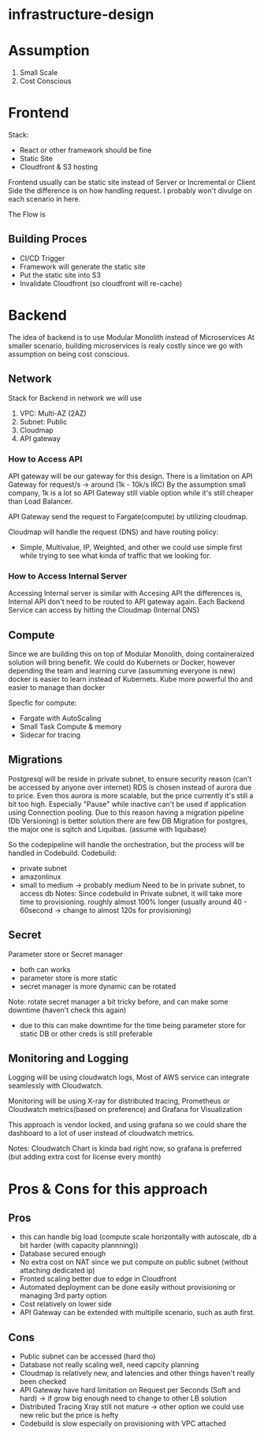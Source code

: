 # infrastructure-design

# Assumption
1. Small Scale
2. Cost Conscious

# Frontend
Stack: 
- React or other framework should be fine
- Static Site 
- Cloudfront & S3 hosting

Frontend usually can be static site instead of Server or Incremental or Client Side
the difference is on how handling request. I probably won't divulge on each scenario in here. 

The Flow is
## Building Proces
- CI/CD Trigger
- Framework will generate the static site 
- Put the static site into S3 
- Invalidate Cloudfront (so cloudfront will re-cache)

# Backend
The idea of backend is to use Modular Monolith instead of Microservices
At smaller scenario, building microservices is realy costly
since we go with assumption on being cost conscious. 

## Network
Stack for Backend in network we will use
1. VPC: Multi-AZ (2AZ)
2. Subnet: Public
3. Cloudmap
4.  API gateway 
### How to Access API 
API gateway will be our gateway for this design. 
There is a limitation on API Gateway for request/s -> around (1k - 10k/s IRC)
By the assumption small company, 1k is a lot so API Gateway still viable option while it's still cheaper than Load Balancer. 

API Gateway send the request to Fargate(compute) by utilizing cloudmap. 

Cloudmap will handle the request (DNS) and have routing policy: 
- Simple, Multivalue, IP, Weighted, and other
we could use simple first while trying to see what kinda of traffic that we looking for. 

### How to Access Internal Server
Accessing Internal server is similar with Accesing API the differences is, Internal API don't need to be routed to API gateway again. Each Backend Service can access by hitting the Cloudmap (Internal DNS)

## Compute
Since we are building this on top of Modular Monolith, doing containeraized solution will bring benefit. We could do Kubernets or Docker, however depending the team and learning curve (assumming everyone is new) docker is easier to learn instead of Kubernets. 
Kube more powerful tho and easier to manage than docker

Specfic for compute: 
- Fargate with AutoScaling
- Small Task Compute & memory 
- Sidecar for tracing 

## Migrations
Postgresql will be reside in private subnet, to ensure security reason (can't be accessed by anyone over internet)
RDS is chosen instead of aurora due to price. Even thos aurora is more scalable, but the price currently it's still a bit too high. 
Especially "Pause" while inactive can't be used if application using Connection pooling. 
Due to this reason having a migration pipeline (Db Versioning) is better solution
there are few DB Migration for postgres, the major one is sqitch and Liquibas. (assume with liquibase) 

So the codepipeline will handle the orchestration, but the process will be handled in Codebuild. 
Codebuild: 
- private subnet
- amazonlinux
- small to medium -> probably medium 
Need to be in private subnet, to access db
Notes: Since codebuild in Private subnet, it will take more time to provisioning. roughly almost 100% longer (usually around 40 - 60second -> change to almost 120s for provisioning)


## Secret
Parameter store or Secret manager
- both can works
- parameter store is more static
- secret manager is more dynamic can be rotated

Note: rotate secret manager a bit tricky before, and can make some downtime (haven't check this again)
- due to this can make downtime for the time being parameter store for static DB or other creds is still preferable

## Monitoring and Logging
Logging will be using cloudwatch logs, Most of AWS service can integrate seamlessly with Cloudwatch.

Monitoring will be using X-ray for distributed tracing, Prometheus or Cloudwatch metrics(based on preference) and Grafana for Visualization 

This approach is vendor locked, and using grafana so we could share the dashboard to a lot of user instead of cloudwatch metrics. 

Notes: Cloudwatch Chart is kinda bad right now, so grafana is preferred (but adding extra cost for license every month)


# Pros & Cons for this approach
## Pros
- this can handle big load (compute scale horizontally with autoscale, db a bit harder (with capacity plannning))
- Database secured enough
- No extra cost on NAT since we put compute on public subnet (without attaching dedicated ip) 
- Fronted scaling better due to edge in Cloudfront
- Automated deployment can be done easily without provisioning or managing 3rd party option
- Cost relatively on lower side
- API Gateway can be extended with multiplle scenario, such as auth first. 

## Cons
- Public subnet can be accessed (hard tho) 
- Database not really scaling well, need capcity planning 
- Cloudmap is relatively new, and latencies and other things haven't really been checked
- API Gateway have hard limitation on Request per Seconds (Soft and hard) -> if grow big enough need to change to other LB solution
- Distributed Tracing Xray still not mature -> other option we could use new relic but the price is hefty
- Codebuild is slow especially on provisioning with VPC attached
